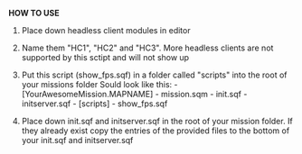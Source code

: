 **HOW TO USE**
1. Place down headless client modules in editor
2. Name them "HC1", "HC2" and "HC3". More headless clients are not supported by this sctipt and will not show up
3. Put this script (show_fps.sqf) in a folder called "scripts" into the root of your missions folder 
	Sould look like this:
		- [YourAwesomeMission.MAPNAME]
			- mission.sqm 
			- init.sqf
			- initserver.sqf
			- [scripts]
				- show_fps.sqf

4. Place down init.sqf and initserver.sqf in the root of your mission folder. If they already exist copy the entries of the provided files to the bottom of your init.sqf and initserver.sqf 